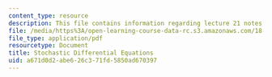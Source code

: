 ```yaml
---
content_type: resource
description: This file contains information regarding lecture 21 notes.
file: /media/https%3A/open-learning-course-data-rc.s3.amazonaws.com/18-s096-topics-in-mathematics-with-applications-in-finance-fall-2013/a671d0d2abe626c371fd5850ad670397_MIT18_S096F13_lecnote21.pdf
file_type: application/pdf
resourcetype: Document
title: Stochastic Differential Equations
uid: a671d0d2-abe6-26c3-71fd-5850ad670397
---
```

